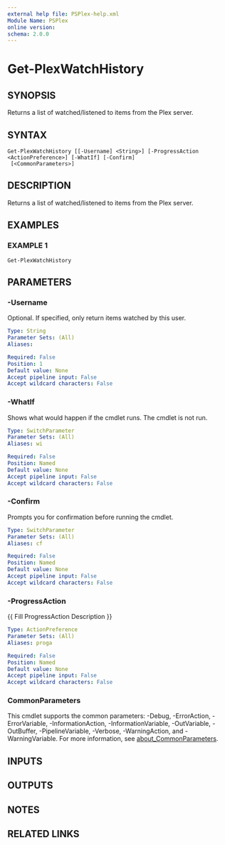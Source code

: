 ```yaml
---
external help file: PSPlex-help.xml
Module Name: PSPlex
online version:
schema: 2.0.0
---
```


# Get-PlexWatchHistory

## SYNOPSIS
Returns a list of watched/listened to items from the Plex server.

## SYNTAX

```
Get-PlexWatchHistory [[-Username] <String>] [-ProgressAction <ActionPreference>] [-WhatIf] [-Confirm]
 [<CommonParameters>]
```

## DESCRIPTION
Returns a list of watched/listened to items from the Plex server.

## EXAMPLES

### EXAMPLE 1
```
Get-PlexWatchHistory
```

## PARAMETERS

### -Username
Optional.
If specified, only return items watched by this user.

```yaml
Type: String
Parameter Sets: (All)
Aliases:

Required: False
Position: 1
Default value: None
Accept pipeline input: False
Accept wildcard characters: False
```

### -WhatIf
Shows what would happen if the cmdlet runs.
The cmdlet is not run.

```yaml
Type: SwitchParameter
Parameter Sets: (All)
Aliases: wi

Required: False
Position: Named
Default value: None
Accept pipeline input: False
Accept wildcard characters: False
```

### -Confirm
Prompts you for confirmation before running the cmdlet.

```yaml
Type: SwitchParameter
Parameter Sets: (All)
Aliases: cf

Required: False
Position: Named
Default value: None
Accept pipeline input: False
Accept wildcard characters: False
```

### -ProgressAction
{{ Fill ProgressAction Description }}

```yaml
Type: ActionPreference
Parameter Sets: (All)
Aliases: proga

Required: False
Position: Named
Default value: None
Accept pipeline input: False
Accept wildcard characters: False
```

### CommonParameters
This cmdlet supports the common parameters: -Debug, -ErrorAction, -ErrorVariable, -InformationAction, -InformationVariable, -OutVariable, -OutBuffer, -PipelineVariable, -Verbose, -WarningAction, and -WarningVariable. For more information, see [about_CommonParameters](http://go.microsoft.com/fwlink/?LinkID=113216).

## INPUTS

## OUTPUTS

## NOTES

## RELATED LINKS
